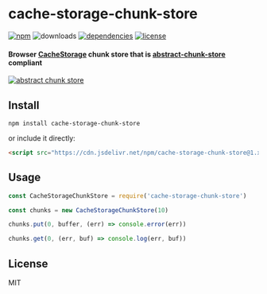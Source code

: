# cache-storage-chunk-store

[![npm](https://img.shields.io/npm/v/cache-storage-chunk-store.svg)](https://npm.im/cache-storage-chunk-store)
![downloads](https://img.shields.io/npm/dt/cache-storage-chunk-store.svg)
[![dependencies](https://david-dm.org/mathiasvr/cache-storage-chunk-store.svg)](https://david-dm.org/mathiasvr/cache-storage-chunk-store)
[![license](https://img.shields.io/:license-MIT-blue.svg)](https://mvr.mit-license.org)

#### Browser [CacheStorage](https://developer.mozilla.org/en-US/docs/Web/API/CacheStorage) chunk store that is [abstract-chunk-store](https://github.com/mafintosh/abstract-chunk-store) compliant

[![abstract chunk store](https://cdn.rawgit.com/mafintosh/abstract-chunk-store/master/badge.svg)](https://github.com/mafintosh/abstract-chunk-store)

## Install

```
npm install cache-storage-chunk-store
```

or include it directly:
```html
<script src="https://cdn.jsdelivr.net/npm/cache-storage-chunk-store@1.x/dist/cache-storage-chunk-store.min.js"></script>
```

## Usage

``` js
const CacheStorageChunkStore = require('cache-storage-chunk-store')

const chunks = new CacheStorageChunkStore(10)

chunks.put(0, buffer, (err) => console.error(err))

chunks.get(0, (err, buf) => console.log(err, buf))
```

## License

MIT
